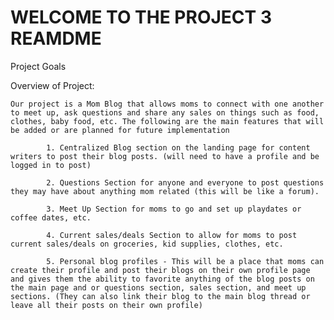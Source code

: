 # WELCOME TO THE PROJECT 3 REAMDME

Project Goals


Overview of Project:

    Our project is a Mom Blog that allows moms to connect with one another to meet up, ask questions and share any sales on things such as food, clothes, baby food, etc. The following are the main features that will be added or are planned for future implementation
    
            1. Centralized Blog section on the landing page for content writers to post their blog posts. (will need to have a profile and be logged in to post)

            2. Questions Section for anyone and everyone to post questions they may have about anything mom related (this will be like a forum).

            3. Meet Up Section for moms to go and set up playdates or coffee dates, etc.
            
            4. Current sales/deals Section to allow for moms to post current sales/deals on groceries, kid supplies, clothes, etc.

            5. Personal blog profiles - This will be a place that moms can create their profile and post their blogs on their own profile page and gives them the ability to favorite anything of the blog posts on the main page and or questions section, sales section, and meet up sections. (They can also link their blog to the main blog thread or leave all their posts on their own profile)


